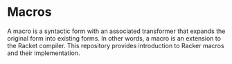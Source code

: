 # Macros
A macro is a syntactic form with an associated transformer that expands the original form into existing forms. In other words, a macro is an extension to the Racket compiler. This repository provides introduction to Racker macros and their implementation. 
